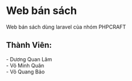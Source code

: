 # Web bán sách

<p> Web bán sách dùng laravel của nhóm PHPCRAFT </p>

## Thành Viên:

<p> - Dương Quan Lãm <br>
    - Võ Minh Quân <br>
    - Võ Quang Bảo <br>
</p>
